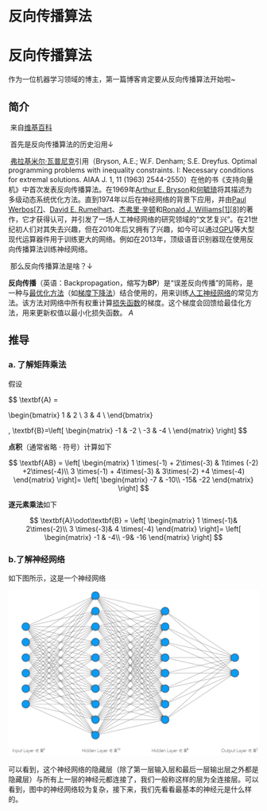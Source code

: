 # 反向传播算法


# 反向传播算法

作为一位机器学习领域的博主，第一篇博客肯定要从反向传播算法开始啦~

## 简介

​	来自[维基百科](https://zh.wikipedia.org/wiki/%E5%8F%8D%E5%90%91%E4%BC%A0%E6%92%AD%E7%AE%97%E6%B3%95#cite_note-Alpaydin2010-10)

​	首先是反向传播算法的历史沿用↓

​	[弗拉基米尔·瓦普尼克](https://zh.wikipedia.org/wiki/弗拉基米尔·瓦普尼克)引用（Bryson, A.E.; W.F. Denham; S.E. Dreyfus. Optimal programming problems with inequality constraints. I: Necessary conditions for extremal solutions. AIAA J. 1, 11 (1963) 2544-2550）在他的书《支持向量机》中首次发表反向传播算法。在1969年[Arthur E. Bryson](https://zh.wikipedia.org/w/index.php?title=Arthur_E._Bryson&action=edit&redlink=1)和[何毓琦](https://zh.wikipedia.org/wiki/何毓琦)将其描述为多级动态系统优化方法。直到1974年以后在神经网络的背景下应用，并由[Paul Werbos](https://zh.wikipedia.org/w/index.php?title=Paul_Werbos&action=edit&redlink=1)[[7\]](https://zh.wikipedia.org/wiki/反向传播算法#cite_note-9)、[David E. Rumelhart](https://zh.wikipedia.org/w/index.php?title=David_E._Rumelhart&action=edit&redlink=1)、[杰弗里·辛顿](https://zh.wikipedia.org/wiki/杰弗里·辛顿)和[Ronald J. Williams](https://zh.wikipedia.org/w/index.php?title=Ronald_J._Williams&action=edit&redlink=1)[[1\]](https://zh.wikipedia.org/wiki/反向传播算法#cite_note-Rumelhart1986-1)[[8\]](https://zh.wikipedia.org/wiki/反向传播算法#cite_note-Alpaydin2010-10)的著作，它才获得认可，并引发了一场人工神经网络的研究领域的“文艺复兴”。在21世纪初人们对其失去兴趣，但在2010年后又拥有了兴趣，如今可以通过[GPU](https://zh.wikipedia.org/wiki/圖形處理器)等大型现代运算器件用于训练更大的网络。例如在2013年，顶级语音识别器现在使用反向传播算法训练神经网络。

​	那么反向传播算法是啥？↓

​	**反向传播**（英语：Backpropagation，缩写为**BP**）是“误差反向传播”的简称，是一种与[最优化方法](https://zh.wikipedia.org/wiki/最优化)（如[梯度下降法](https://zh.wikipedia.org/wiki/梯度下降法)）结合使用的，用来训练[人工神经网络](https://zh.wikipedia.org/wiki/人工神经网络)的常见方法。该方法对网络中所有权重计算[损失函数](https://zh.wikipedia.org/wiki/损失函数)的梯度。这个梯度会回馈给最佳化方法，用来更新权值以最小化损失函数。
$A$

## 推导

### a. 了解矩阵乘法

假设


$$
\textbf{A} = 

\begin{bmatrix}
1 & 2 \\
3 & 4 \\
\end{bmatrix}

,
\textbf{B}=\left[
    \begin{matrix}
	-1 & -2 \\
	-3 & -4 \\
    \end{matrix}
\right]
$$




**点积**（通常省略  ·   符号）计算如下

$$
\textbf{AB} =
\left[
	\begin{matrix}
	1 \times(-1) + 2\times(-3) & 1\times (-2) +2\times(-4)\\
	3 \times(-1) + 4\times(-3) & 3\times(-2) +4 \times(-4)
	\end{matrix}
\right]=
\left[
	\begin{matrix}
	-7 & -10\\
	-15& -22
	\end{matrix}
\right]
$$


**逐元素乘法**如下

$$
\textbf{A}\odot\textbf{B} =
\left[
	\begin{matrix}
	1 \times(-1)& 2\times(-2)\\
	3 \times(-3)& 4 \times(-4)
	\end{matrix}
\right]=
\left[
	\begin{matrix}
	-1 & -4\\
	-9& -16
	\end{matrix}
\right]
$$


### b.了解神经网络

如下图所示，这是一个神经网络

![Sample_Neural_Network](Sample_Neural_Network.png)

可以看到，这个神经网络的隐藏层（除了第一层输入层和最后一层输出层之外都是隐藏层）与所有上一层的神经元都连接了，我们一般称这样的层为全连接层。可以看到，图中的神经网络较为复杂，接下来，我们先看看最基本的神经元是什么样的。













